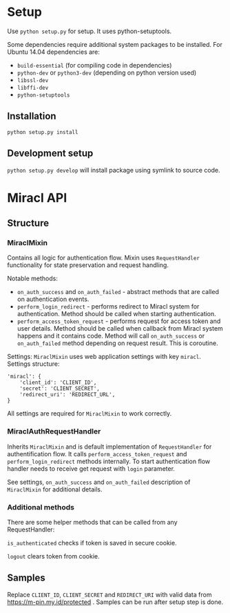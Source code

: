 # Setup

Use `python setup.py` for setup. It uses python-setuptools.

Some dependencies require additional system packages to be installed.
For Ubuntu 14.04 dependencies are:

* `build-essential` (for compiling code in dependencies)
* `python-dev` or `python3-dev` (depending on python version used)
* `libssl-dev`
* `libffi-dev`
* `python-setuptools`

## Installation

`python setup.py install`

## Development setup

`python setup.py develop` will install package using symlink to source code.

# Miracl API

## Structure

### MiraclMixin

Contains all logic for authentication flow. Mixin uses `RequestHandler`
functionality for state preservation and request handling.

Notable methods:
* `on_auth_success` and `on_auth_failed` - abstract methods that are called
on authentication events.
* `perform_login_redirect` - performs redirect to Miracl system for
authentication. Method should be called when starting authentication.
* `perform_access_token_request` - performs request for access token and user
details. Method should be called when callback from Miracl system happens and
it contains code. Method will call `on_auth_success` or `on_auth_failed`
method depending on request result. This is coroutine.

Settings:
`MiraclMixin` uses web application settings with key `miracl`. Settings
structure:
```
'miracl': {
    'client_id': 'CLIENT_ID',
    'secret': 'CLIENT_SECRET',
    'redirect_uri': 'REDIRECT_URL',
}
```
All settings are required for `MiraclMixin` to work correctly.

### MiraclAuthRequestHandler

Inherits `MiraclMixin` and is default implementation of `RequestHandler` for
authentification flow. It calls `perform_access_token_request` and
`perform_login_redirect` methods internally. To start authentication flow
handler needs to receive get request with `login` parameter.

See settings, `on_auth_success` and `on_auth_failed` description of
`MiraclMixin` for additional details.

### Additional methods

There are some helper methods that can be called from any RequestHandler:

`is_authenticated` checks if token is saved in secure cookie.

`logout` clears token from cookie.

## Samples

Replace `CLIENT_ID`, `CLIENT_SECRET` and `REDIRECT_URI` with valid data from
https://m-pin.my.id/protected . Samples can be run after setup step is done.
